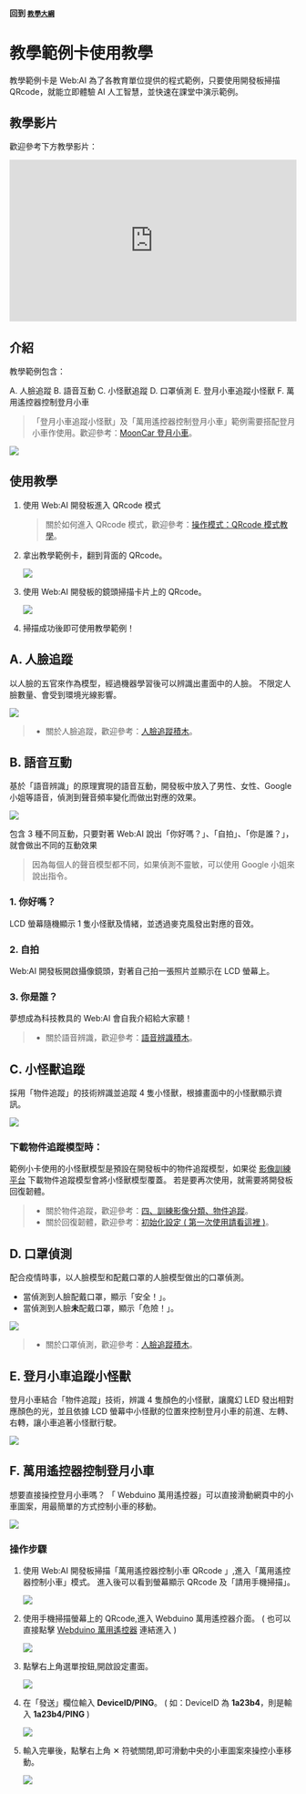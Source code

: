 #### 回到 [`教學大綱`](https://md.kingkit.codes/s/siSKyknlU)

# 教學範例卡使用教學

教學範例卡是 Web:AI 為了各教育單位提供的程式範例，只要使用開發板掃描 QRcode，就能立即體驗 AI 人工智慧，並快速在課堂中演示範例。

## 教學影片

歡迎參考下方教學影片：

<iframe src="https://www.youtube.com/embed/Qgtthh7d9xQ" allowfullscreen width="100%" style="aspect-ratio:728/410;border:none " ></iframe>

## 介紹

教學範例包含：

A. 人臉追蹤
B. 語音互動
C. 小怪獸追蹤
D. 口罩偵測
E. 登月小車追蹤小怪獸
F. 萬用遙控器控制登月小車

> 「登月小車追蹤小怪獸」及「萬用遙控器控制登月小車」範例需要搭配登月小車作使用。歡迎參考：[MoonCar 登月小車](https://store.webduino.io/products/webbit-mooncar)。

![](../assets/images/upload_86e43decc1a7d68c02e3d29b8afa6486.png)

## 使用教學

1. 使用 Web:AI 開發板進入 QRcode 模式
 
   > 關於如何進入 QRcode 模式，歡迎參考：[操作模式：QRcode 模式教學](https://md.kingkit.codes/s/1lgh1vuQ_#QRcode-%E6%A8%A1%E5%BC%8F)。

2. 拿出教學範例卡，翻到背面的 QRcode。

   ![](../assets/images/upload_c79aff377c0b1565abb23ab50cdf9a90.png)

3. 使用 Web:AI 開發板的鏡頭掃描卡片上的 QRcode。

   ![](../assets/images/upload_47965ccb81eed22dda80d6dec5796d9e.png)

5. 掃描成功後即可使用教學範例！

## A. 人臉追蹤

以人臉的五官來作為模型，經過機器學習後可以辨識出畫面中的人臉。
不限定人臉數量、會受到環境光線影響。

![](../assets/images/upload_fc87a0d0fbc684b427ac1f6884f322fe.png)

>- 關於人臉追蹤，歡迎參考：[人臉追蹤積木](https://md.kingkit.codes/s/TbBXXg7Jb)。

## B. 語音互動

基於「語音辨識」的原理實現的語音互動，開發板中放入了男性、女性、Google 小姐等語音，偵測到聲音頻率變化而做出對應的效果。

![](../assets/images/upload_a963ed1f635edc162946092166344927.png)

包含 3 種不同互動，只要對著 Web:AI 說出「你好嗎？」、「自拍」、「你是誰？」，就會做出不同的互動效果

> 因為每個人的聲音模型都不同，如果偵測不靈敏，可以使用 Google 小姐來說出指令。

### 1. 你好嗎？

LCD 螢幕隨機顯示 1 隻小怪獸及情緒，並透過麥克風發出對應的音效。

### 2. 自拍

Web:AI 開發板開啟攝像鏡頭，對著自己拍一張照片並顯示在 LCD 螢幕上。

### 3. 你是誰？

夢想成為科技教具的 Web:AI 會自我介紹給大家聽！

>- 關於語音辨識，歡迎參考：[語音辨識積木](https://md.kingkit.codes/s/jIW79tnup)。

## C. 小怪獸追蹤

採用「物件追蹤」的技術辨識並追蹤 4 隻小怪獸，根據畫面中的小怪獸顯示資訊。

![](../assets/images/upload_2964da9e487533253728e42b692106fd.png)

### 下載物件追蹤模型時：

範例小卡使用的小怪獸模型是預設在開發板中的物件追蹤模型，如果從 [影像訓練平台](https://vision.webduino.io/) 下載物件追蹤模型會將小怪獸模型覆蓋。
若是要再次使用，就需要將開發板回復韌體。

>- 關於物件追蹤，歡迎參考：[四、訓練影像分類、物件追蹤](https://md.kingkit.codes/s/mopjgVaZU)。
>- 關於回復韌體，歡迎參考：[初始化設定 ( 第一次使用請看這裡 )](https://md.kingkit.codes/s/AO_XqPykW)。

## D. 口罩偵測

配合疫情時事，以人臉模型和配戴口罩的人臉模型做出的口罩偵測。

- 當偵測到人臉配戴口罩，顯示「安全！」。
- 當偵測到人臉**未**配戴口罩，顯示「危險！」。

![](../assets/images/upload_49f5f3bf9c0c9758d2afc71cdbbbd849.png)

>- 關於口罩偵測，歡迎參考：[人臉追蹤積木](https://md.kingkit.codes/s/TbBXXg7Jb)。

## E. 登月小車追蹤小怪獸

登月小車結合「物件追蹤」技術，辨識 4 隻顏色的小怪獸，讓魔幻 LED 發出相對應顏色的光，並且依據 LCD 螢幕中小怪獸的位置來控制登月小車的前進、左轉、右轉，讓小車追著小怪獸行駛。

![](../assets/images/upload_a53a4388615c70d2dff2596ed0c7350b.png)

## F. 萬用遙控器控制登月小車

想要直接操控登月小車嗎？
「 Webduino 萬用遙控器」可以直接滑動網頁中的小車圖案，用最簡單的方式控制小車的移動。

![](../assets/images/upload_4ec04f8ec8a7eed76cda49db003b6e3c.png)

### 操作步驟

1. 使用 Web:AI 開發板掃描「萬用遙控器控制小車 QRcode 」,進入「萬用遙控器控制小車」模式。
進入後可以看到螢幕顯示 QRcode 及「請用手機掃描」。

   ![](../assets/images/upload_18b796b949623c844f4c3c82e4f33546.png)

2. 使用手機掃描螢幕上的 QRcode,進入 Webduino 萬用遙控器介面。
( 也可以直接點擊 [Webduino 萬用遙控器](https://webduinoio.github.io/webduino-remote/index.html) 連結進入 )

   ![](../assets/images/upload_16b89d4576479a4cb74d65eff5f5ec3c.png)

3. 點擊右上角選單按鈕,開啟設定畫面。

    ![](../assets/images/upload_65a2c6e74428129cd5c55c8c4ba1c9ea.png)

4. 在「發送」欄位輸入 **DeviceID/PING**。
   ( 如：DeviceID 為 **1a23b4**，則是輸入 **1a23b4/PING** )

    ![](../assets/images/upload_ccc8072293fc841a1176e178dbb53206.png)


5. 輸入完畢後，點擊右上角 ✕ 符號關閉,即可滑動中央的小車圖案來操控小車移動。

   ![](../assets/images/upload_40883633de2dcda3b46109841967b441.gif)
